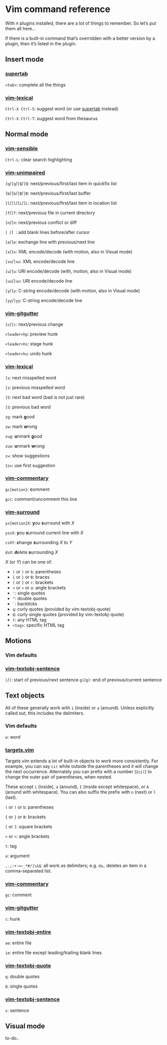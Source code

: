 # Vim command reference

With *n* plugins installed, there are a lot of things to remember. So let’s put
them all here…

If there is a built-in command that’s overridden with a better version by
a plugin, then it’s listed in the plugin.

## Insert mode

### [supertab][]

`<tab>`: complete all the things

### [vim-lexical][]

`Ctrl-X Ctrl-S`: suggest word (or use [supertab][] instead)

`Ctrl-X Ctrl-T`: suggest word from thesaurus

## Normal mode

### [vim-sensible][]

`Ctrl-L`: clear search highlighting

### [vim-unimpaired][]

`]q`/`[q`/`[Q`/`]Q`: next/previous/first/last item in quickfix list

`]b`/`[b`/`[B`/`]B`: next/previous/first/last buffer

`]l`/`[l`/`[L`/`]L`: next/previous/first/last item in location list

`]f`/`[f`: next/previous file in current directory

`]n`/`[n`: next/previous conflict or diff

`[ `/`] `: add blank lines before/after cursor

`[e`/`]e`: exchange line with previous/next line

`[x`/`]x`: XML encode/decode (with motion, also in Visual mode)

`[xx`/`]xx`: XML encode/decode line

`[u`/`]u`: URI encode/decode (with, motion, also in Visual mode)

`[uu`/`]uu`: URI encode/decode line

`[y`/`]y`: C-string encode/decode (with motion, also in Visual mode)

`[yy`/`]yy`: C-string encode/decode line

### [vim-gitgutter][]

`]c`/`[c`: next/previous change

`<leader>hp`: preview hunk

`<leader>hs`: stage hunk

`<leader>hu`: undo hunk

### [vim-lexical][]

`]s`: next misspelled word

`[s`: previous misspelled word

`]S`: next bad word (bad is not just rare)

`[S`: previous bad word

`zg`: mark **g**ood

`zw`: mark **w**rong

`zug`: **u**nmark **g**ood

`zuw`: **u**nmark **w**rong

`z=`: show suggestions

`1z=`: use first suggestion

### [vim-commentary][]

`gc{motion}`: **c**omment

`gcc`: comment/uncomment this line

### [vim-surround][]

`ys{motion}X`: **y**ou **s**urround with *X*

`yssX`: **y**ou **s**urround current line with *X*

`csXY`: **c**hange **s**urrounding *X* to *Y*

`dsX`: **d**elete **s**urrounding *X*

*X* (or *Y*) can be one of:

* `(` or `)` or `b`: parentheses
* `{` or `}` or `B`: braces
* `[` or `]` or `r`: brackets
* `<` or `>` or `a`: angle brackets
* `'`: single quotes
* `"`: double quotes
* `` ` ``: backticks
* `q`: curly quotes (provided by vim-textobj-quote)
* `Q`: curly single quotes (provided by vim-textobj-quote)
* `t`: any HTML tag
* `<tag>`: specific HTML tag

## Motions

### Vim defaults

### [vim-textobj-sentence][]

`(`/`)`: start of previous/next sentence
`g(`/`g)`: end of previous/current sentence

## Text objects

All of these generally work with `i` (inside) or `a` (around). Unless explicitly
called out, this includes the delimiters.

### Vim defaults

`w`: word

### [targets.vim][]

Targets.vim extends a lot of built-in objects to work more consistently. For
example, you can say `ci(` while outside the parentheses and it will change the
next occurrence. Alternately you can prefix with a number (`2ci(`) to change the
outer pair of parentheses, when nested.

These accept `i` (inside), `a` (around), `I` (inside except whitespace), or `A`
(around with whitespace). You can also suffix the prefix with `n` (next) or
`l` (last).

`(` or `)` or `b`: parentheses

`{` or `}` or `B`: brackets

`[` or `]`: square brackets

`<` or `>`: angle brackets

`t`: tag

`a`: argument

`,.;:+-=~_*#/|\&$`: all work as delimiters; e.g. `da,` deletes an item in
a comma-separated list.

### [vim-commentary][]

`gc`: comment

### [vim-gitgutter][]

`c`: hunk

### [vim-textobj-entire][]

`ae`: entire file

`ie`: entire file except leading/trailing blank lines

### [vim-textobj-quote][]

`q`: double quotes

`Q`: single quotes

### [vim-textobj-sentence][]

`s`: sentence

## Visual mode

to-do..

[supertab]: https://github.com/ervandew/supertab
[vim-unimpaired]: https://github.com/tpope/vim-unimpaired
[vim-surround]: https://github.com/tpope/vim-surround
[vim-lexical]: https://github.com/reedes/vim-lexical
[vim-textobj-entire]: https://github.com/kana/vim-textobj-entire
[vim-textobj-quote]: https://gitub.com/reedes/vim-textobj-quote
[vim-textobj-sentence]: https://github.com/reedes/vim-textobj-sentence
[vim-sensible]: https://github.com/tpope/vim-sensible/blob/master/plugin/sensible.vim
[targets.vim]: https://github.com/wellle/targets.vim
[vim-gitgutter]: https://github.com/airblade/vim-gitgutter
[vim-commentary]: https://github.com/tpope/vim-commentary.git
